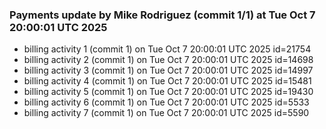 
### Payments update by Mike Rodriguez (commit 1/1) at Tue Oct  7 20:00:01 UTC 2025
- billing activity 1 (commit 1) on Tue Oct  7 20:00:01 UTC 2025 id=21754
- billing activity 2 (commit 1) on Tue Oct  7 20:00:01 UTC 2025 id=14698
- billing activity 3 (commit 1) on Tue Oct  7 20:00:01 UTC 2025 id=14997
- billing activity 4 (commit 1) on Tue Oct  7 20:00:01 UTC 2025 id=15481
- billing activity 5 (commit 1) on Tue Oct  7 20:00:01 UTC 2025 id=19430
- billing activity 6 (commit 1) on Tue Oct  7 20:00:01 UTC 2025 id=5533
- billing activity 7 (commit 1) on Tue Oct  7 20:00:01 UTC 2025 id=5590

